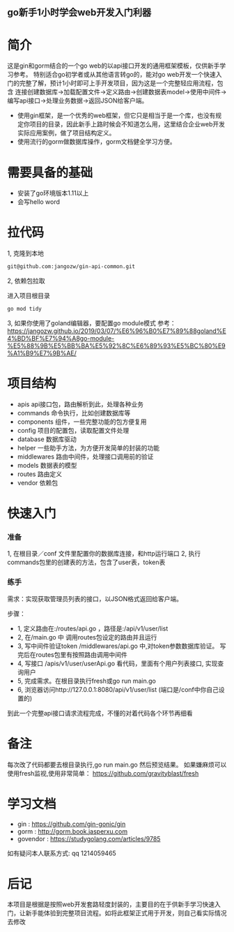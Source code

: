 
## go新手1小时学会web开发入门利器

# 简介
这是gin和gorm结合的一个go web的以api接口开发的通用框架模板，仅供新手学习参考。
特别适合go初学者或从其他语言转go的，能对go web开发一个快速入门的完整了解，预计1小时即可上手开发项目，因为这是一个完整轻应用流程，包含
连接创建数据库->加载配置文件->定义路由->创建数据表model->使用中间件->编写api接口->处理业务数据->返回JSON给客户端。

- 使用gin框架，是一个优秀的web框架，但它只是相当于是一个库，也没有规定你项目的目录，因此新手上路时候会不知道怎么用，这里结合企业web开发实际应用案例，做了项目结构定义。
- 使用流行的gorm做数据库操作，gorm文档健全学习方便。


# 需要具备的基础

- 安装了go环境版本1.11以上
- 会写hello word

# 拉代码

1, 克隆到本地

```sh 
git@github.com:jangozw/gin-api-common.git
```

2, 依赖包拉取

进入项目根目录

```sh
go mod tidy
```
3, 如果你使用了goland编辑器，要配置go module模式
参考：https://jangozw.github.io/2019/03/07/%E6%96%B0%E7%89%88goland%E4%BD%BF%E7%94%A8go-module-%E5%88%9B%E5%BB%BA%E5%92%8C%E6%89%93%E5%BC%80%E9%A1%B9%E7%9B%AE/


# 项目结构

- apis        api接口包，路由解析到此，处理各种业务
- commands    命令执行，比如创建数据库等
- components  组件，一些完整功能的包方便复用
- config      项目的配置包，读取配置文件处理
- database    数据库驱动
- helper      一些助手方法，为方便开发简单的封装的功能
- middlewares 路由中间件，处理接口调用前的验证
- models      数据表的模型
- routes      路由定义
- vendor      依赖包

# 快速入门

### 准备
1, 在根目录／conf 文件里配置你的数据库连接，和http运行端口
2, 执行commands包里的创建表的方法，包含了user表，token表

### 练手

需求：实现获取管理员列表的接口，以JSON格式返回给客户端。

步骤：
- 1, 定义路由在:/routes/api.go ，路径是:/api/v1/user/list
- 2, 在/main.go 中 调用routes包设定的路由并且运行
- 3, 写中间件验证token /middlewares/api.go 中,对token参数数据库验证。 写完后在routes包里有按照路由调用中间件
- 4, 写接口 /apis/v1/user/userApi.go 看代码，里面有个用户列表接口, 实现查询用户
- 5, 完成需求。在根目录执行fresh或go run main.go
- 6, 浏览器访问http://127.0.0.1:8080/api/v1/user/list (端口是/conf中你自己设置的)

到此一个完整api接口请求流程完成，不懂的对着代码各个环节再细看



# 备注

每次改了代码都要去根目录执行,go run main.go 然后预览结果。
如果嫌麻烦可以使用fresh监视,使用非常简单： https://github.com/gravityblast/fresh


# 学习文档
- gin : https://github.com/gin-gonic/gin
- gorm : http://gorm.book.jasperxu.com
- govendor : https://studygolang.com/articles/9785

如有疑问本人联系方式: qq 1214059465


# 后记

本项目是根据是按照web开发套路轻度封装的，主要目的在于供新手学习快速入门，让新手能体验到完整项目流程。如将此框架正式用于开发，则自己看实际情况去修改



